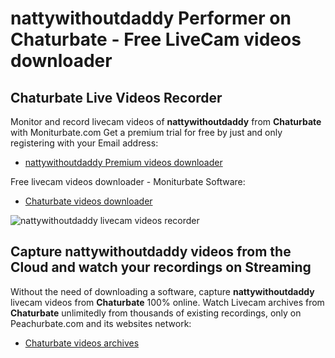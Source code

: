# nattywithoutdaddy Performer on Chaturbate - Free LiveCam videos downloader

## Chaturbate Live Videos Recorder

Monitor and record livecam videos of **nattywithoutdaddy** from **Chaturbate** with Moniturbate.com
Get a premium trial for free by just and only registering with your Email address:
* [nattywithoutdaddy Premium videos downloader](https://moniturbate.com/request-demo-licence-key.html)

Free livecam videos downloader - Moniturbate Software:
* [Chaturbate videos downloader](https://moniturbate.com/moniturbate-download-software.html)

![nattywithoutdaddy livecam videos recorder](https://peachurnet.com/templates/moniturbate-software.png)


## Capture nattywithoutdaddy videos from the Cloud and watch your recordings on Streaming

Without the need of downloading a software, capture **nattywithoutdaddy** livecam videos from **Chaturbate** 100% online.
Watch Livecam archives from **Chaturbate** unlimitedly from thousands of existing recordings, only on Peachurbate.com and its websites network:
* [Chaturbate videos archives](https://peachurnet.com/)